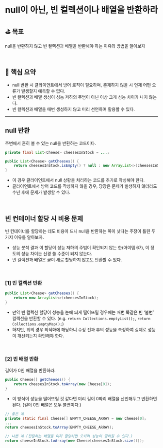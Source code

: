 # null이 아닌, 빈 컬렉션이나 배열을 반환하라

## ⛳️ 목표

null을 반환하지 않고 빈 컬렉션과 배열을 반환해야 하는 이유와 방법을 알아보자

<br>

## 📄 핵심 요약

- null 반환 시 클라이언트에서 방어 로직이 필요하며, 존재하지 않을 시 언제 어떤 오류가 발생할지 예측할 수 없다.
- 빈 컬렉션과 배열 생성이 성능 저하의 주범이 아닌 이상 크게 성능 차이가 나지 않는다.
- 빈 컬렉션과 배열을 매번 생성하지 않고 미리 선언하여 활용할 수 있다.

---

## null 반환

주변에서 흔히 볼 수 있는 null을 반환하는 코드이다.

```java
private final List<Cheese> cheesesInStock = ...;

public List<Cheese> getCheeses() {
	return cheesesInStock.isEmpty() ? null : new ArrayList<>(cheesesInStock);
}
```

- 이 경우 클라이언트에서 null 상황을 처리하는 코드를 추가로 작성해야 한다.
- 클라이언트에서 방어 코드를 작성하지 않을 경우, 당장은 문제가 발생하지 않더라도 수년 후에 문제가 발생할 수 있다.

<br>

## 빈 컨테이너 할당 시 비용 문제

빈 컨테이너를 할당하는 데도 비용이 드니 null을 반환하는 쪽이 낫다는 주장이 틀린 두 가지 이유를 알아보자.

- 성능 분석 결과 이 할당이 성능 저하의 주범이 확인되지 않는 한(아이템 67), 이 정도의 성능 차이는 신경 쓸 수준이 되지 않는다.
- 빈 컬렉션과 배열은 굳이 새로 할당하지 않고도 반환할 수 있다.

<br>

### [1] 빈 컬렉션 반환

```java
public List<Cheese> getCheeses() {
	return new ArrayList<>(cheesesInStock);	
}
```

- 만약 빈 컬렉션 할당이 성능을 눈에 띄게 떨어뜨릴 경우에는 매번 똑같은 빈 ‘불변’ 컬렉션을 반환할 수 있다. (e.g. `return Collections.emptyList();`, `return Collections.emptyMap();`)
- 하지만, 위의 경우 최적화에 해당하니 수정 전과 후의 성능을 측정하여 실제로 성능이 개선되는지 확인해야 한다.

<br>

### [2] 빈 배열 반환

길이가 0인 배열을 반환하라.

```java
public Cheese[] getCheeses() {
	return cheesesInStock.toArray(new Cheese[0]);
}
```

- 이 방식이 성능을 떨어뜨릴 것 같다면 미리 길이 0짜리 배열을 선언해두고 반환하면 된다. (길이 0인 배열은 모두 불변이다.)

```java
// 좋은 예
private static final Cheese[] EMPTY_CHEESE_ARRAY = new Cheese[0];
...
return cheesesInStock.toArray(EMPTY_CHEESE_ARRAY);

// 나쁜 예 (전달하는 배열을 미리 할당하면 오히려 성능이 떨어질 수 있다.)
return cheeseInStock.toArray(new Cheese[cheesesInStock.size()]);
```
